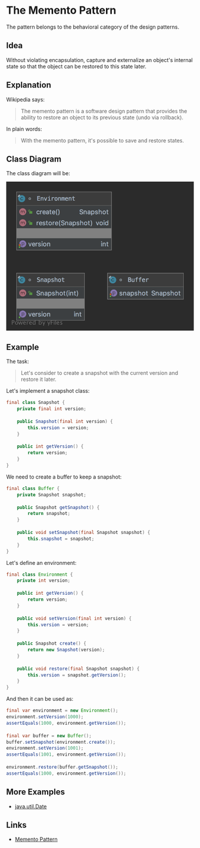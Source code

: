 # The Memento Pattern

The pattern belongs to the behavioral category of the design patterns.

## Idea 

Without violating encapsulation, capture and externalize an object's internal state so that the object can be restored 
to this state later.

## Explanation

Wikipedia says:

> The memento pattern is a software design pattern that provides the ability to restore an object to its previous state 
(undo via rollback).

In plain words:

> With the memento pattern, it's possible to save and restore states.

## Class Diagram

The class diagram will be:

![alt text](../etc/memento.png "Memento class diagram")

## Example

The task:

> Let's consider to create a snapshot with the current version and restore it later.  

Let's implement a snapshot class:

```java
final class Snapshot {
    private final int version;

    public Snapshot(final int version) {
        this.version = version;
    }

    public int getVersion() {
        return version;
    }
}
```

We need to create a buffer to keep a snapshot:

```java
final class Buffer {
    private Snapshot snapshot;

    public Snapshot getSnapshot() {
        return snapshot;
    }

    public void setSnapshot(final Snapshot snapshot) {
        this.snapshot = snapshot;
    }
}
```

Let's define an environment:

```java
final class Environment {
    private int version;

    public int getVersion() {
        return version;
    }

    public void setVersion(final int version) {
        this.version = version;
    }

    public Snapshot create() {
        return new Snapshot(version);
    }

    public void restore(final Snapshot snapshot) {
        this.version = snapshot.getVersion();
    }
}
```

And then it can be used as:

```java
final var environment = new Environment();
environment.setVersion(1000);
assertEquals(1000, environment.getVersion());

final var buffer = new Buffer();
buffer.setSnapshot(environment.create());
environment.setVersion(1001);
assertEquals(1001, environment.getVersion());

environment.restore(buffer.getSnapshot());
assertEquals(1000, environment.getVersion());
```

## More Examples

* [java.util.Date](https://docs.oracle.com/en/java/javase/11/docs/api/java.base/java/util/Date.html)

## Links

* [Memento Pattern](https://en.wikipedia.org/wiki/Memento_pattern)